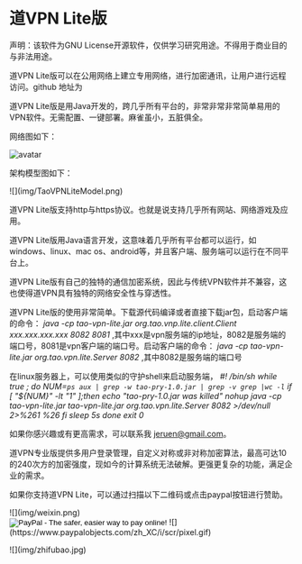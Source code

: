 
# 道VPN Lite版

声明：该软件为GNU License开源软件，仅供学习研究用途。不得用于商业目的与非法用途。

道VPN Lite版可以在公用网络上建立专用网络，进行加密通讯，让用户进行远程访问。github 地址为

道VPN Lite版是用Java开发的，跨几乎所有平台的，非常非常非常简单易用的VPN软件。无需配置、一键部署。麻雀虽小，五脏俱全。

网络图如下：

![avatar](https://supermax197.github.io/img/TaoVPNLiteNet.png)

架构模型图如下：

<div class="scale">![](img/TaoVPNLiteModel.png)</div>

道VPN Lite版支持http与https协议。也就是说支持几乎所有网站、网络游戏及应用。

道VPN Lite版用Java语言开发，这意味着几乎所有平台都可以运行，如windows、linux、mac os、android等，并且客户端、服务端可以运行在不同平台上。

道VPN Lite版有自己的独特的通信加密系统，因此与传统VPN软件并不兼容，这也使得道VPN具有独特的网络安全性与穿透性。

道VPN Lite版的使用非常简单。下载源代码编译或者直接下载jar包，启动客户端的命令：
_java -cp tao-vpn-lite.jar org.tao.vnp.lite.client.Client xxx.xxx.xxx.xxx 8082 8081_
,其中xxx是vpn服务端的ip地址，8082是服务端的端口号，8081是vpn客户端的端口号。启动客户端的命令：
_java -cp tao-vpn-lite.jar org.tao.vpn.lite.Server 8082_
,其中8082是服务端的端口号

在linux服务器上，可以使用类似的守护shell来启动服务端，
_#! /bin/sh
while true ; do
NUM=`ps aux | grep -w tao-pry-1.0.jar | grep -v grep |wc -l`
if [ "${NUM}" -lt "1" ];then
echo "tao-pry-1.0.jar was killed"
nohup java -cp tao-vpn-lite.jar tao-vpn-lite.jar org.tao.vpn.lite.Server 8082 >/dev/null 2>%261 %26 fi
sleep 5s
done
exit 0_

如果你感兴趣或有更高需求，可以联系我 jeruen@gmail.com。

道VPN专业版提供多用户登录管理，自定义对称或非对称加密算法，最高可达10的240次方的加密强度，现如今的计算系统无法破解。更强更复杂的功能，满足企业的需求。

如果你支持道VPN Lite，可以通过扫描以下二维码或点击paypal按钮进行赞助。

<div class="scale">![](img/weixin.png)</div>

<div class="scale">

<form action="https://www.paypal.com/cgi-bin/webscr" method="post" target="_top"><input type="hidden" name="cmd" value="_s-xclick"> <input type="hidden" name="hosted_button_id" value="X5ZAA9MDNDEBY"> <input type="image" src="https://www.paypalobjects.com/en_US/i/btn/btn_donateCC_LG.gif" border="0" name="submit" alt="PayPal - The safer, easier way to pay online!"> ![](https://www.paypalobjects.com/zh_XC/i/scr/pixel.gif)</form>

</div>

<div class="scale">![](img/zhifubao.jpg)</div>

</article>
